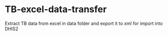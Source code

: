 # TB-excel-data-transfer

Extract TB data from excel in data folder and export it to xml for import into DHIS2
